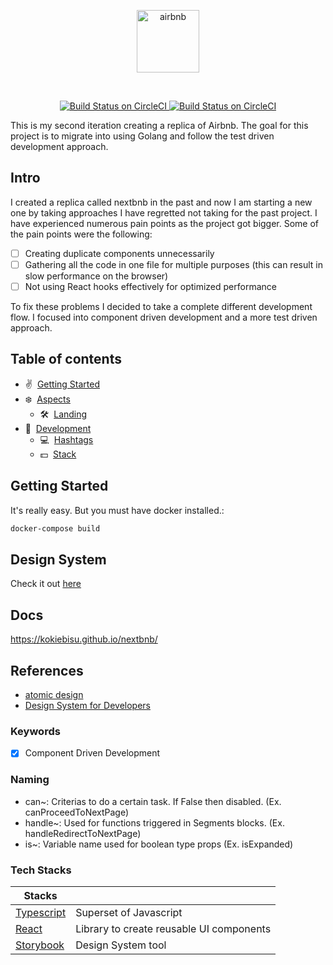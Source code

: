 <p align="center">
    <img src="https://user-images.githubusercontent.com/43525282/86524021-e1d52400-be29-11ea-9943-6affd2b8038c.png" alt="airbnb" width="100" />
</p>

<br/>

<p align="center">
  <a href="https://circleci.com/gh/kokiebisu/airbnb">
    <img src="https://circleci.com/gh/kokiebisu/airbnb.svg?style=svg" alt="Build Status on CircleCI" />
  </a>
  <a href="https://nextbnb-storybook.vercel.app">
    <img src="https://cdn.jsdelivr.net/gh/storybookjs/brand@master/badge/badge-storybook.svg" alt="Build Status on CircleCI" />
  </a>
  <br/>
</p>

This is my second iteration creating a replica of Airbnb.
The goal for this project is to migrate into using Golang and follow the test driven development approach.

## Intro

I created a replica called nextbnb in the past and now I am starting a new one by taking approaches I have regretted not taking for the past project. I have experienced numerous pain points as the project got bigger. Some of the pain points were the following:

- [ ] Creating duplicate components unnecessarily
- [ ] Gathering all the code in one file for multiple purposes (this can result in slow performance on the browser)
- [ ] Not using React hooks effectively for optimized performance

To fix these problems I decided to take a complete different development flow. I focused into component driven development and a more test driven approach.

## Table of contents

- ✌️ &nbsp;[Getting Started](#getting-started)
- ❄️ &nbsp;[Aspects](#aspects)
  - 🛠 &nbsp;[Landing](#landing)
- 👏 &nbsp;[Development](#technology)
  - 💻 &nbsp;[Hashtags](#hashtags)
  - 💵 &nbsp;[Stack](#backers)

## Getting Started

It's really easy. But you must have docker installed.:

```sh
docker-compose build
```

## Design System

Check it out [here](https://airbnb-storybook.netlify.app/)

## Docs

https://kokiebisu.github.io/nextbnb/

## References

- [atomic design](https://bradfrost.com/blog/post/atomic-web-design/)
- [Design System for Developers](https://www.learnstorybook.com/design-systems-for-developers/)

### Keywords

- [x] Component Driven Development

### Naming

- can~: Criterias to do a certain task. If False then disabled. (Ex. canProceedToNextPage)
- handle~: Used for functions triggered in Segments blocks. (Ex. handleRedirectToNextPage)
- is~: Variable name used for boolean type props (Ex. isExpanded)

### Tech Stacks

| Stacks                                       |                                          |
| -------------------------------------------- | ---------------------------------------- |
| [Typescript](https://www.typescriptlang.org) | Superset of Javascript                   |
| [React](https://reactjs.org)                 | Library to create reusable UI components |
| [Storybook](https://storybook.js.org)        | Design System tool                       |
